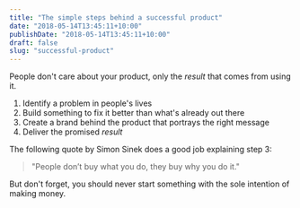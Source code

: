 ```yaml
---
title: "The simple steps behind a successful product"
date: "2018-05-14T13:45:11+10:00"
publishDate: "2018-05-14T13:45:11+10:00"
draft: false
slug: "successful-product"
---
```

People don't care about your product, only the *result* that comes from using it.

1. Identify a problem in people's lives
2. Build something to fix it better than what's already out there
3. Create a brand behind the product that portrays the right message
4. Deliver the promised *result*

The following quote by Simon Sinek does a good job explaining step 3:

> "People don’t buy what you do, they buy why you do it."

But don't forget, you should never start something with the sole intention of making money.